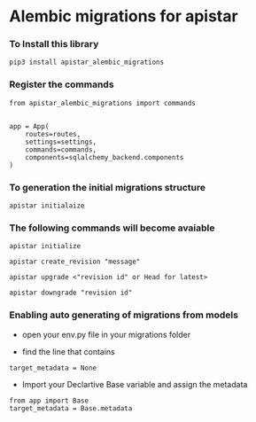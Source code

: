 # Alembic migrations for apistar


### To Install this library


```
pip3 install apistar_alembic_migrations
```


### Register the commands


```
from apistar_alembic_migrations import commands


app = App(
    routes=routes,
    settings=settings,
    commands=commands,  
    components=sqlalchemy_backend.components
)
```

### To generation the initial migrations structure

```
apistar initialaize
```


### The following commands will become avaiable


```
apistar initialize

apistar create_revision "message"

apistar upgrade <"revision id" or Head for latest>

apistar downgrade "revision id"

```

### Enabling auto generating of migrations from models

* open your env.py file in your migrations folder

* find the line that contains
```
target_metadata = None
```

* Import your Declartive Base variable and assign the metadata

```
from app import Base
target_metadata = Base.metadata
```